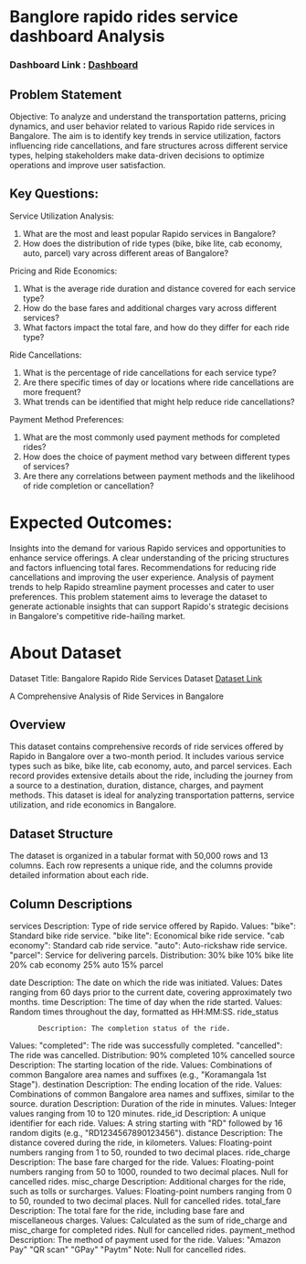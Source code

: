 # Banglore rapido rides service dashboard Analysis

### Dashboard Link : [Dashboard](https://app.powerbi.com/reportEmbed?reportId=cb79784e-cf72-4064-8b0a-c1c6fed4cfc6&autoAuth=true&embeddedDemo=true)


## Problem Statement

Objective: To analyze and understand the transportation patterns, pricing dynamics, and user behavior related to various Rapido ride services in Bangalore. The aim is to identify key trends in service utilization, factors influencing ride cancellations, and fare structures across different service types, helping stakeholders make data-driven decisions to optimize operations and improve user satisfaction.

## Key Questions:

 Service Utilization Analysis:

1. What are the most and least popular Rapido services in Bangalore?
2. How does the distribution of ride types (bike, bike lite, cab economy, auto, parcel) vary across different areas of Bangalore?
   
 Pricing and Ride Economics:
1. What is the average ride duration and distance covered for each service type?
2. How do the base fares and additional charges vary across different services?
3. What factors impact the total fare, and how do they differ for each ride type?
   
 Ride Cancellations:
1. What is the percentage of ride cancellations for each service type?
2. Are there specific times of day or locations where ride cancellations are more frequent?
3. What trends can be identified that might help reduce ride cancellations?
   
  Payment Method Preferences:
1. What are the most commonly used payment methods for completed rides?
2. How does the choice of payment method vary between different types of services?
3. Are there any correlations between payment methods and the likelihood of ride completion or cancellation?
   
# Expected Outcomes:
Insights into the demand for various Rapido services and opportunities to enhance service offerings.
A clear understanding of the pricing structures and factors influencing total fares.
Recommendations for reducing ride cancellations and improving the user experience.
Analysis of payment trends to help Rapido streamline payment processes and cater to user preferences.
This problem statement aims to leverage the dataset to generate actionable insights that can support Rapido's strategic decisions in Bangalore's competitive ride-hailing market.


# About Dataset
Dataset Title:
Bangalore Rapido Ride Services Dataset [Dataset Link](https://www.kaggle.com/datasets/vishaldeoprasad/bangalore-rapido-ride-services-dataset)

A Comprehensive Analysis of Ride Services in Bangalore

## Overview
This dataset contains comprehensive records of ride services offered by Rapido in Bangalore over a two-month period. It includes various service types such as bike, bike lite, cab economy, auto, and parcel services. Each record provides extensive details about the ride, including the journey from a source to a destination, duration, distance, charges, and payment methods. This dataset is ideal for analyzing transportation patterns, service utilization, and ride economics in Bangalore.

## Dataset Structure
The dataset is organized in a tabular format with 50,000 rows and 13 columns. Each row represents a unique ride, and the columns provide detailed information about each ride.

## Column Descriptions
services
           Description: Type of ride service offered by Rapido.
           Values:
           "bike": Standard bike ride service.
           "bike lite": Economical bike ride service.
           "cab economy": Standard cab ride service.
           "auto": Auto-rickshaw ride service.
           "parcel": Service for delivering parcels.
           Distribution:
           30% bike
           10% bike lite
           20% cab economy
           25% auto
           15% parcel
           
date
           Description: The date on which the ride was initiated.
           Values: Dates ranging from 60 days prior to the current date, covering approximately two months.
time
           Description: The time of day when the ride started.
           Values: Random times throughout the day, formatted as HH:MM:SS.
ride_status

           Description: The completion status of the ride.
Values:
           "completed": The ride was successfully completed.
           "cancelled": The ride was cancelled.
           Distribution:
           90% completed
           10% cancelled
source
           Description: The starting location of the ride.
           Values: Combinations of common Bangalore area names and suffixes (e.g., "Koramangala 1st Stage").
destination
           Description: The ending location of the ride.
           Values: Combinations of common Bangalore area names and suffixes, similar to the source.
duration
           Description: Duration of the ride in minutes.
           Values: Integer values ranging from 10 to 120 minutes.
ride_id
           Description: A unique identifier for each ride.
           Values: A string starting with "RD" followed by 16 random digits (e.g., "RD1234567890123456").
distance
           Description: The distance covered during the ride, in kilometers.
           Values: Floating-point numbers ranging from 1 to 50, rounded to two decimal places.
ride_charge
           Description: The base fare charged for the ride.
           Values: Floating-point numbers ranging from 50 to 1000, rounded to two decimal places. Null for cancelled rides.
misc_charge
           Description: Additional charges for the ride, such as tolls or surcharges.
           Values: Floating-point numbers ranging from 0 to 50, rounded to two decimal places. Null for cancelled rides.
total_fare
           Description: The total fare for the ride, including base fare and miscellaneous charges.
           Values: Calculated as the sum of ride_charge and misc_charge for completed rides. Null for cancelled rides.
payment_method
           Description: The method of payment used for the ride.
           Values:
           "Amazon Pay"
           "QR scan"
           "GPay"
           "Paytm"
Note: Null for cancelled rides.


